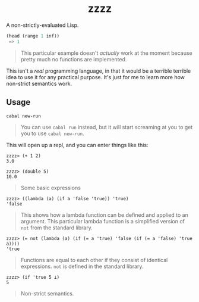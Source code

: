 <h1 align="center">zzzz</h1>

A non-strictly-evaluated Lisp.

```lisp
(head (range 1 inf))
 => 1
```

 > This particular example doesn't _actually_ work at the moment because pretty much no functions are implemented.

This isn't a _real_ programming language, in that it would be a terrible terrible idea to use it for any practical purpose. It's just for me to learn more how non-strict semantics work.

## Usage

```bash
cabal new-run
```

 > You can use `cabal run` instead, but it will start screaming at you to get you to use `cabal new-run`.

This will open up a repl, and you can enter things like this:

```
zzzz> (+ 1 2)
3.0

zzzz> (double 5)
10.0
```

 > Some basic expressions

```
zzzz> ((lambda (a) (if a 'false 'true)) 'true)
'false
```

 > This shows how a lambda function can be defined and applied to an argument. This particular lambda function is a simplified version of `not` from the standard library.

```
zzzz> (= not (lambda (a) (if (= a 'true) 'false (if (= a 'false) 'true a))))
'true
```

 > Functions are equal to each other if they consist of identical expressions. `not` is defined in the standard library.

```
zzzz> (if 'true 5 ⊥)
5
```

 > Non-strict semantics.